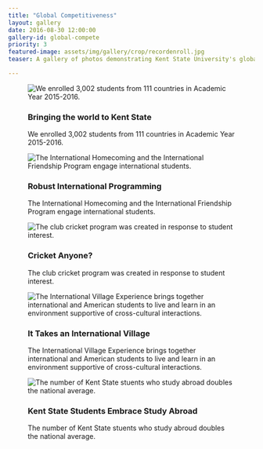 ```yaml
---
title: "Global Competitiveness"
layout: gallery
date: 2016-08-30 12:00:00
gallery-id: global-compete
priority: 3
featured-image: assets/img/gallery/crop/recordenroll.jpg
teaser: A gallery of photos demonstrating Kent State University's global competitiveness.

---
```


<figure class="gallery__item">
	<img class="gallery__item__image" src="{{ site.url }}/assets/img/gallery/crop/recordenroll.jpg" alt="We enrolled 3,002 students from 111 countries in Academic Year 2015-2016." />
	<figcaption>
		<h3 class="gallery-caption__title">Bringing the world to Kent State</h3>
		<p class="gallery-caption__description">We enrolled 3,002 students from 111 countries in Academic Year 2015-2016.</p>
	</figcaption>
</figure>
<figure class="gallery__item">
	<img class="gallery__item__image" src="{{ site.url }}/assets/img/gallery/crop/homecoming.jpg" alt="The International Homecoming and the International Friendship Program engage international students." />
	<figcaption>
		<h3 class="gallery-caption__title">Robust International Programming</h3>
		<p class="gallery-caption__description">The International Homecoming and the International Friendship Program engage international students.</p>
	</figcaption>
	</figure>
<figure class="gallery__item">
		<img class="gallery__item__image" src="{{ site.url }}/assets/img/gallery/crop/Cricket2.jpg" alt="The club cricket program was created in response to student interest." />
		<figcaption>
			<h3 class="gallery-caption__title">Cricket Anyone?</h3>
			<p class="gallery-caption__description">The club cricket program was created in response to student interest.</p>
		</figcaption>
	</figure>
<figure class="gallery__item">
		<img class="gallery__item__image" src="{{ site.url }}/assets/img/gallery/crop/villiage.jpg" alt="The International Village Experience brings together international and American students to live and learn in an environment supportive of cross-cultural interactions." />
		<figcaption>
			<h3 class="gallery-caption__title">It Takes an International Village</h3>
			<p class="gallery-caption__description">The International Village Experience brings together international and American students to live and learn in an environment supportive of cross-cultural interactions.</p>
		</figcaption>
	</figure>
<figure class="gallery__item">
		<img class="gallery__item__image" src="{{ site.url }}/assets/img/gallery/crop/missing.jpg" alt="The number of Kent State stuents who study abroad doubles the national average." />
		<figcaption>
			<h3 class="gallery-caption__title">Kent State Students Embrace Study Abroad</h3>
			<p class="gallery-caption__description">The number of Kent State stuents who study abroud doubles the national average.</p>
		</figcaption>
</figure>
